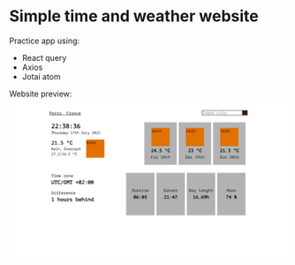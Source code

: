 # Simple time and weather website

Practice app using:

-   React query
-   Axios
-   Jotai atom

Website preview:
![website image](extras/websiteImg.png)
